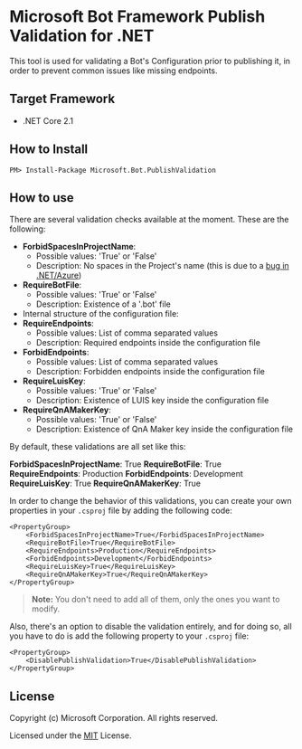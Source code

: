 # Microsoft Bot Framework Publish Validation for .NET

This tool is used for validating a Bot's Configuration prior to publishing it, in order to prevent common issues like missing endpoints.

## Target Framework

* .NET Core 2.1

## How to Install
  
  ```
  PM> Install-Package Microsoft.Bot.PublishValidation
  ```
  
## How to use

There are several validation checks available at the moment. These are the following:
- **ForbidSpacesInProjectName**: 
    - Possible values: 'True' or 'False'
    - Description: No spaces in the Project's name (this is due to a [bug in .NET/Azure](https://github.com/aspnet/websdk/issues/237))
- **RequireBotFile**:
    - Possible values: 'True' or 'False'
    - Description: Existence of a '.bot' file
- Internal structure of the configuration file:
- **RequireEndpoints**: 
    - Possible values: List of comma separated values
    - Description: Required endpoints inside the configuration file
- **ForbidEndpoints**: 
    - Possible values: List of comma separated values
    - Description: Forbidden endpoints inside the configuration file
- **RequireLuisKey**: 
    - Possible values: 'True' or 'False'
    - Description: Existence of LUIS key inside the configuration file
- **RequireQnAMakerKey**: 
    - Possible values: 'True' or 'False'
    - Description: Existence of QnA Maker key inside the configuration file

By default, these validations are all set like this:

**ForbidSpacesInProjectName**: True
**RequireBotFile**: True
**RequireEndpoints**: Production
**ForbidEndpoints**: Development
**RequireLuisKey**: True
**RequireQnAMakerKey**: True


In order to change the behavior of this validations, you can create your own properties in your `.csproj` file by adding the following code:

```.csproj
<PropertyGroup>
    <ForbidSpacesInProjectName>True</ForbidSpacesInProjectName>
    <RequireBotFile>True</RequireBotFile>
    <RequireEndpoints>Production</RequireEndpoints>
    <ForbidEndpoints>Development</ForbidEndpoints>
    <RequireLuisKey>True</RequireLuisKey>
    <RequireQnAMakerKey>True</RequireQnAMakerKey>
</PropertyGroup>
```
> **Note:** You don't need to add all of them, only the ones you want to modify.

Also, there's an option to disable the validation entirely, and for doing so, all you have to do is add the following property to your `.csproj` file:

```.csproj
<PropertyGroup>
    <DisablePublishValidation>True</DisablePublishValidation>
</PropertyGroup>
```

## License

Copyright (c) Microsoft Corporation. All rights reserved.

Licensed under the [MIT](https://github.com/Microsoft/vscode/blob/master/LICENSE.txt) License.

